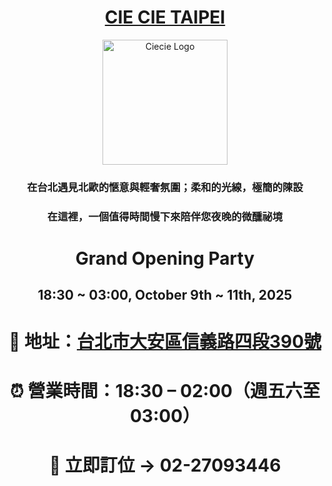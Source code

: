 <div align="center">

# [CIE CIE TAIPEI](https://ciecietaipei.github.io/)

<p align="center">
  <img src="https://ciecietaipei.github.io/assets/ciecie_logo_circle.png" width="200" alt="Ciecie Logo">
</p>

### 在台北遇見北歐的愜意與輕奢氛圍；柔和的光線，極簡的陳設
### 在這裡，一個值得時間慢下來陪伴您夜晚的微醺祕境

# Grand Opening Party  
## 18:30 ~ 03:00, October 9th ~ 11th, 2025

# 📍 地址：[台北市大安區信義路四段390號](https://maps.app.goo.gl/Nmh4xbvaxhVPRcJU9)
# ⏰ 營業時間：18:30 – 02:00（週五六至 03:00）
# 🥂 立即訂位 → 02-27093446
</div>
